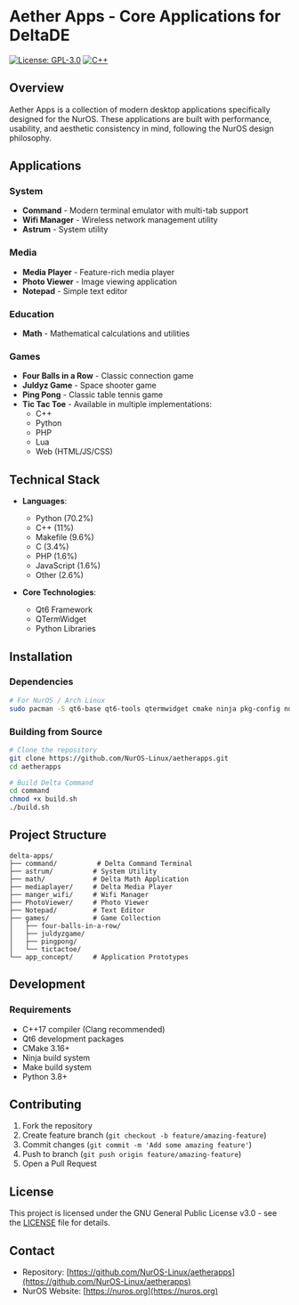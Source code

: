 # Aether Apps - Core Applications for DeltaDE


  [![License: GPL-3.0](https://img.shields.io/badge/License-GPL%203.0-blue.svg)](https://www.gnu.org/licenses/gpl-3.0)
  [![C++](https://img.shields.io/badge/C++-11%25-00599C?logo=cplusplus)](https://isocpp.org/)

## Overview

Aether Apps is a collection of modern desktop applications specifically designed for the NurOS. These applications are built with performance, usability, and aesthetic consistency in mind, following the NurOS design philosophy.

## Applications

### System
- **Command** - Modern terminal emulator with multi-tab support
- **Wifi Manager** - Wireless network management utility
- **Astrum** - System utility

### Media
- **Media Player** - Feature-rich media player
- **Photo Viewer** - Image viewing application
- **Notepad** - Simple text editor

### Education
- **Math** - Mathematical calculations and utilities

### Games
- **Four Balls in a Row** - Classic connection game
- **Juldyz Game** - Space shooter game
- **Ping Pong** - Classic table tennis game
- **Tic Tac Toe** - Available in multiple implementations:
  - C++
  - Python
  - PHP
  - Lua
  - Web (HTML/JS/CSS)

## Technical Stack

- **Languages**:
  - Python (70.2%)
  - C++ (11%)
  - Makefile (9.6%)
  - C (3.4%)
  - PHP (1.6%)
  - JavaScript (1.6%)
  - Other (2.6%)

- **Core Technologies**:
  - Qt6 Framework
  - QTermWidget
  - Python Libraries

## Installation

### Dependencies
```bash
# For NurOS / Arch Linux
sudo pacman -S qt6-base qt6-tools qtermwidget cmake ninja pkg-config noto-fonts-mono
```

### Building from Source
```bash
# Clone the repository
git clone https://github.com/NurOS-Linux/aetherapps.git
cd aetherapps

# Build Delta Command
cd command
chmod +x build.sh
./build.sh
```

## Project Structure
```
delta-apps/
├── command/          # Delta Command Terminal
├── astrum/          # System Utility
├── math/            # Delta Math Application
├── mediaplayer/     # Delta Media Player
├── manger_wifi/     # Wifi Manager
├── PhotoViewer/     # Photo Viewer
├── Notepad/         # Text Editor
├── games/           # Game Collection
│   ├── four-balls-in-a-row/
│   ├── juldyzgame/
│   ├── pingpong/
│   └── tictactoe/
└── app_concept/     # Application Prototypes
```

## Development

### Requirements
- C++17 compiler (Clang recommended)
- Qt6 development packages
- CMake 3.16+
- Ninja build system
- Make build system
- Python 3.8+

## Contributing

1. Fork the repository
2. Create feature branch (`git checkout -b feature/amazing-feature`)
3. Commit changes (`git commit -m 'Add some amazing feature'`)
4. Push to branch (`git push origin feature/amazing-feature`)
5. Open a Pull Request

## License

This project is licensed under the GNU General Public License v3.0 - see the [LICENSE](LICENSE) file for details.

## Contact

- Repository: [https://github.com/NurOS-Linux/aetherapps](https://github.com/NurOS-Linux/aetherapps)
- NurOS Website: [https://nuros.org](https://nuros.org)
